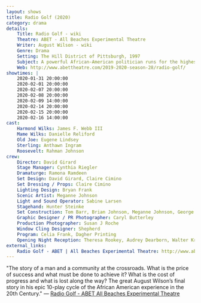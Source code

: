 ```yaml
---
layout: shows
title: Radio Golf (2020)
category: drama
details:
    Title: Radio Golf - wiki
    Theatre: ABET - All Beaches Experimental Theatre
    Writer: August Wilson - wiki
    Genre: Drama
    Setting: The Hill District of Pittsburgh, 1997
    Subject: A powerful African-American politician runs for the highest office of his career
    Web: http://www.abettheatre.com/2019-2020-season-28/radio-golf/
showtimes: |
    2020-01-31 20:00:00
    2020-02-01 20:00:00
    2020-02-07 20:00:00
    2020-02-08 20:00:00
    2020-02-09 14:00:00
    2020-02-14 20:00:00
    2020-02-15 20:00:00
    2020-02-16 14:00:00
cast:
    Harmond Wilks: James F. Webb III
    Mame Wilks: Danielle Reliford
    Old Joe: Eugene Lindsey
    Sterling: Anthawn Ingram
    Roosevelt: Rahman Johnson
crew:
    Director: David Girard
    Stage Manager: Cynthia Riegler
    Dramaturge: Ramona Ramdeen
    Set Design: David Girard, Claire Cimino
    Set Dressing / Props: Claire Cimino
    Lighting Design: Bryan Frank
    Scenic Artist: Meganne Johnson
    Light and Sound Operator: Sabine Larsen
    Stagehand: Hunter Steinke
    Set Construction: Tom Barr, Brian Johnson, Meganne Johnson, George Kruer, Patrick Wilson
    Graphic Designer / PR Photographer: Caryl Butterley
    Production Photographer: Susan J Roche
    Window Cling Designer: Shepherd
    Program: Celia Frank, Dagher Printing
    Opening Night Reception: Theresa Rookey, Audrey Dearborn, Walter Krupinski, Ken Rookey, Susan Cathcart, Karen Lahey, Jodi Moore
external_links:
    Radio Golf - ABET | All Beaches Experimental Theatre: http://www.abettheatre.com/2019-2020-season-28/radio-golf/
---
```

"The story of a man and a community at the crossroads. What is the price of success and what must be done to achieve it? What is the cost of progress and what is lost along the way? The great August Wilson’s final story in his epic 10-play cycle of the African American experience in the 20th Century." — [Radio Golf - ABET All Beaches Experimental Theatre](https://www.abettheatre.com/2019-2020-season-28/radio-golf/)